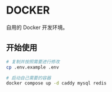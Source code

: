 # DOCKER

自用的 Docker 开发环境。

## 开始使用

```bash
# 复制并按照需要进行修改
cp .env.example .env

# 启动自己需要的容器
docker compose up -d caddy mysql redis
```

